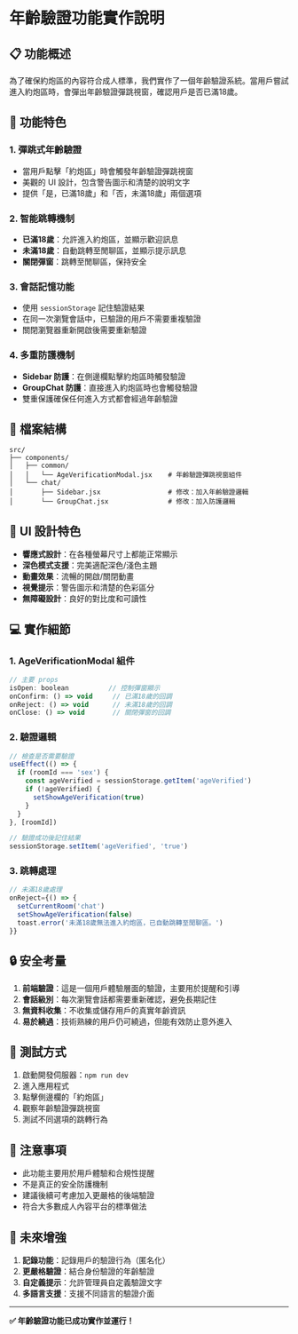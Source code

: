 # 年齡驗證功能實作說明

## 📋 功能概述

為了確保約炮區的內容符合成人標準，我們實作了一個年齡驗證系統。當用戶嘗試進入約炮區時，會彈出年齡驗證彈跳視窗，確認用戶是否已滿18歲。

## 🚀 功能特色

### 1. 彈跳式年齡驗證
- 當用戶點擊「約炮區」時會觸發年齡驗證彈跳視窗
- 美觀的 UI 設計，包含警告圖示和清楚的說明文字
- 提供「是，已滿18歲」和「否，未滿18歲」兩個選項

### 2. 智能跳轉機制
- **已滿18歲**：允許進入約炮區，並顯示歡迎訊息
- **未滿18歲**：自動跳轉至閒聊區，並顯示提示訊息
- **關閉彈窗**：跳轉至閒聊區，保持安全

### 3. 會話記憶功能
- 使用 `sessionStorage` 記住驗證結果
- 在同一次瀏覽會話中，已驗證的用戶不需要重複驗證
- 關閉瀏覽器重新開啟後需要重新驗證

### 4. 多重防護機制
- **Sidebar 防護**：在側邊欄點擊約炮區時觸發驗證
- **GroupChat 防護**：直接進入約炮區時也會觸發驗證
- 雙重保護確保任何進入方式都會經過年齡驗證

## 📁 檔案結構

```
src/
├── components/
│   ├── common/
│   │   └── AgeVerificationModal.jsx    # 年齡驗證彈跳視窗組件
│   └── chat/
│       ├── Sidebar.jsx                 # 修改：加入年齡驗證邏輯
│       └── GroupChat.jsx               # 修改：加入防護邏輯
```

## 🎨 UI 設計特色

- **響應式設計**：在各種螢幕尺寸上都能正常顯示
- **深色模式支援**：完美適配深色/淺色主題
- **動畫效果**：流暢的開啟/關閉動畫
- **視覺提示**：警告圖示和清楚的色彩區分
- **無障礙設計**：良好的對比度和可讀性

## 💻 實作細節

### 1. AgeVerificationModal 組件
```jsx
// 主要 props
isOpen: boolean          // 控制彈窗顯示
onConfirm: () => void     // 已滿18歲的回調
onReject: () => void      // 未滿18歲的回調
onClose: () => void       // 關閉彈窗的回調
```

### 2. 驗證邏輯
```javascript
// 檢查是否需要驗證
useEffect(() => {
  if (roomId === 'sex') {
    const ageVerified = sessionStorage.getItem('ageVerified')
    if (!ageVerified) {
      setShowAgeVerification(true)
    }
  }
}, [roomId])

// 驗證成功後記住結果
sessionStorage.setItem('ageVerified', 'true')
```

### 3. 跳轉處理
```javascript
// 未滿18歲處理
onReject={() => {
  setCurrentRoom('chat')
  setShowAgeVerification(false)
  toast.error('未滿18歲無法進入約炮區，已自動跳轉至閒聊區。')
}}
```

## 🔒 安全考量

1. **前端驗證**：這是一個用戶體驗層面的驗證，主要用於提醒和引導
2. **會話級別**：每次瀏覽會話都需要重新確認，避免長期記住
3. **無資料收集**：不收集或儲存用戶的真實年齡資訊
4. **易於繞過**：技術熟練的用戶仍可繞過，但能有效防止意外進入

## 🚀 測試方式

1. 啟動開發伺服器：`npm run dev`
2. 進入應用程式
3. 點擊側邊欄的「約炮區」
4. 觀察年齡驗證彈跳視窗
5. 測試不同選項的跳轉行為

## 📝 注意事項

- 此功能主要用於用戶體驗和合規性提醒
- 不是真正的安全防護機制
- 建議後續可考慮加入更嚴格的後端驗證
- 符合大多數成人內容平台的標準做法

## 🎯 未來增強

1. **記錄功能**：記錄用戶的驗證行為（匿名化）
2. **更嚴格驗證**：結合身份驗證的年齡驗證
3. **自定義提示**：允許管理員自定義驗證文字
4. **多語言支援**：支援不同語言的驗證介面

---

**✅ 年齡驗證功能已成功實作並運行！**